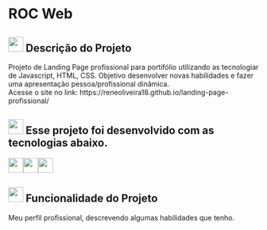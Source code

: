 <h1 aling=center>ROC Web</h1> 

<h2><img src="https://icongr.am/octicons/pin.svg?size=128&color=ffffff" height=30px width=30px/> Descrição do Projeto</h2>
<p>Projeto de Landing Page profissional para portifólio utilizando as tecnologiar de Javascript, HTML, CSS. Objetivo desenvolver novas habilidades e fazer uma apresentação pessoa/profissional dinâmica.<br>
Acesse o site no link: https://reneoliveira18.github.io/landing-page-profissional/</p>


<h2><img src="https://icongr.am/octicons/code.svg?size=128&color=ffffff" height=30px width=30px/> Esse projeto foi desenvolvido com as tecnologias abaixo.</h2>

<img src="https://cdn.jsdelivr.net/gh/devicons/devicon@latest/icons/css3/css3-plain-wordmark.svg" height=30px width=30px /><img src="https://cdn.jsdelivr.net/gh/devicons/devicon@latest/icons/html5/html5-plain-wordmark.svg" height=30px width=30px  /><img src="https://cdn.jsdelivr.net/gh/devicons/devicon@latest/icons/javascript/javascript-original.svg" height=30px width=30px/>

<h2><img src="https://icongr.am/octicons/tools.svg?size=128&color=ffffff" height=30px width=30px/> Funcionalidade do Projeto</h2>
<p>Meu perfil profissional, descrevendo algumas habilidades que tenho.
